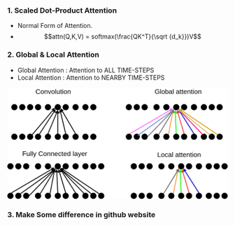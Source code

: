 ### 1. Scaled Dot-Product Attention  
   - Normal Form of Attention.   
   - $$attn(Q,K,V) = softmax(\frac{QK^T}{\sqrt {d_k}})V$$  
### 2. Global & Local Attention  
   - Global Attention : Attention to ALL TIME-STEPS  
   - Local Attention : Attention to NEARBY TIME-STEPS    
   
   ![Global & Local Attention Description](./Images/GROUP_LOCAL_ATTENTION.png)

### 3. Make Some difference in github website


